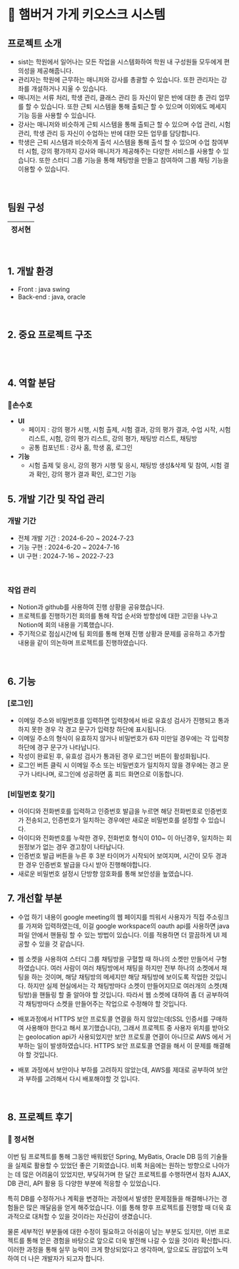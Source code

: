 # 🍔 햄버거 가게 키오스크 시스템

## 프로젝트 소개

- sist는 학원에서 일어나는 모든 작업을 시스템화하여 학원 내 구성원들 모두에게 편의성을 제공해줍니다.
- 관리자는 학원에 근무하는 매니저와 강사를 총괄할 수 있습니다. 또한 관리자는 강좌를 개설하거나 지울 수 있습니다.
- 매니저는 서류 처리, 학생 관리, 클래스 관리 등 자신이 맡은 반에 대한 총 관리 업무를 할 수 있습니다. 또한 근퇴 시스템을 통해 출퇴근 할 수 있으며 이외에도 메세지 기능 등을 사용할 수 있습니다.
- 강사는 매니저와 비슷하게 근퇴 시스템을 통해 출퇴근 할 수 있으며 수업 관리, 시험 관리, 학생 관리 등 자신이 수업하는 반에 대한 모든 업무를 담당합니다.
- 학생은 근퇴 시스템과 비슷하게 출석 시스템을 통해 출석 할 수 있으며 수업 참여부터 시험, 강의 평가까지 강사와 매니저가 제공해주는 다양한 서비스를 사용할 수 있습니다. 또한 스터디 그룹 기능을 통해 채팅방을 만들고 참여하여 그룹 채팅 기능을 이용할 수 있습니다.

<br>

## 팀원 구성

<div align="center">

| **정서현**|
| :------: |

</div>

<br>

## 1. 개발 환경

- Front : java swing
- Back-end : java, oracle

<br>

## 2. 중요 프로젝트 구조

```

```

<br>

## 4. 역할 분담

### 🐸손수호

- **UI**
    - 페이지 : 강의 평가 시행, 시험 출제, 시험 결과, 강의 평가 결과, 수업 시작, 시험 리스트, 시험, 강의 평가 리스트, 강의 평가, 채팅방 리스트, 채팅방
    - 공통 컴포넌트 : 강사 홈, 학생 홈, 로그인
- **기능**
    - 시험 출제 및 응시, 강의 평가 시행 및 응시, 채팅방 생성&삭제 및 참여, 시험 결과 확인, 강의 평가 결과 확인, 로그인 기능


## 5. 개발 기간 및 작업 관리

### 개발 기간

- 전체 개발 기간 : 2024-6-20 ~ 2024-7-23
- 기능 구현 : 2024-6-20 ~ 2024-7-16
- UI 구현 : 2024-7-16 ~ 2022-7-23

<br>

### 작업 관리

- Notion과 github를 사용하여 진행 상황을 공유했습니다.
- 프로젝트를 진행하기전 회의를 통해 작업 순서와 방향성에 대한 고민을 나누고 Notion에 회의 내용을 기록했습니다.
- 주기적으로 점심시간에 팀 회의를 통해 현재 진행 상황과 문제를 공유하고 추가할 내용을 같이 의논하며 프로젝트를 진행하였습니다.

<br>

## 6. 기능

### [로그인]
- 이메일 주소와 비밀번호를 입력하면 입력창에서 바로 유효성 검사가 진행되고 통과하지 못한 경우 각 경고 문구가 입력창 하단에 표시됩니다.
- 이메일 주소의 형식이 유효하지 않거나 비밀번호가 6자 미만일 경우에는 각 입력창 하단에 경구 문구가 나타납니다.
- 작성이 완료된 후, 유효성 검사가 통과된 경우 로그인 버튼이 활성화됩니다.
- 로그인 버튼 클릭 시 이메일 주소 또는 비밀번호가 일치하지 않을 경우에는 경고 문구가 나타나며, 로그인에 성공하면 홈 피드 화면으로 이동합니다.

### [비밀번호 찾기]
- 아이디와 전화번호를 입력하고 인증번호 발급을 누르면 해당 전화번호로 인증번호가 전송되고, 인증번호가 일치하는 경우에만 새로운 비밀번호를 설정할 수 있습니다.
- 아이디와 전화번호를 누락한 경우, 전화번호 형식이 010~ 이 아닌경우, 일치하는 회원정보가 없는 경우 경고창이 나타납니다.
- 인증번호 발급 버튼을 누른 후 3분 타이머가 시작되어 보여지며, 시간이 모두 경과한 경우 인증번호 발급을 다시 받아 진행해야합니다.
- 새로운 비밀번호 설정시 단방향 암호화를 통해 보안성을 높였습니다.
 

## 7. 개선할 부분

- 수업 하기 내용이 google meeting의 웹 페이지를 띄워서 사용자가 직접 주소링크를 가져와 입력하였는데, 이걸 google workspace의 oauth api를 사용하면 java 파일 안에서 핸들링 할 수 있는 방법이 있습니다. 이를 적용하면 더 깔끔하게 UI 제공할 수 있을 것 같습니다.
  
- 웹 소켓을 사용하여 스터디 그룹 채팅방을 구혈할 때 하나의 소켓만 만들어서 구형하였습니다. 여러 사람이 여러 채팅방에서 채팅을 하지만 전부 하나의 소켓에서 채팅을 하는 것이며, 해당 채팅방의 메세지만 해당 채팅방에 보이도록 작업한 것입니다. 하지만 실제 현실에서는 각 채팅방마다 소켓이 만들어지므로 여러개의 소켓(채팅방)을 핸들링 할 줄 알아야 할 것입니다. 따라서 웹 소켓에 대하여 좀 더 공부하여 각 채팅방마다 소켓을 만들어주는 작업으로 수정해야 할 것입니다.

- 배포과정에서 HTTPS 보안 프로토콜 연결을 하지 않았는데(SSL 인증서를 구매하여 사용해야 한다고 해서 포기했습니다), 그래서 프로젝트 중 사용자 위치를 받아오는 geolocation api가 사용되었지만 보안 프로토콜 연결이 아니므로 AWS 에서 거부하는 일이 발생하였습니다. HTTPS 보안 프로토콜 연결을 해서 이 문제를 해결해야 할 것입니다.

- 배포 과정에서 보안이나 부하를 고려하지 않았는데, AWS를 제대로 공부하여 보안과 부하를 고려해서 다시 배포해야할 것 입니다.

<br>

## 8. 프로젝트 후기

### 🐬 정서현

이번 팀 프로젝트를 통해 그동안 배워왔던 Spring, MyBatis, Oracle DB 등의 기술들을 실제로 활용할 수 있었던 좋은 기회였습니다. 비록 처음에는 원하는 방향으로 나아가는 데 많은 어려움이 있었지만, 부딪혀가며 한 달간 프로젝트를 수행하면서 점차 AJAX, DB 관리, API 활용 등 다양한 부분에 적응할 수 있었습니다.

특히 DB를 수정하거나 계획을 변경하는 과정에서 발생한 문제점들을 해결해나가는 경험들은 많은 깨달음을 얻게 해주었습니다. 이를 통해 향후 프로젝트를 진행할 때 더욱 효과적으로 대처할 수 있을 것이라는 자신감이 생겼습니다.

물론 세부적인 부분들에 대한 수정이 필요하고 아쉬움이 남는 부분도 있지만, 이번 프로젝트를 통해 얻은 경험을 바탕으로 앞으로 더욱 발전해 나갈 수 있을 것이라 확신합니다. 이러한 과정을 통해 실무 능력이 크게 향상되었다고 생각하며, 앞으로도 끊임없이 노력하여 더 나은 개발자가 되고자 합니다.

